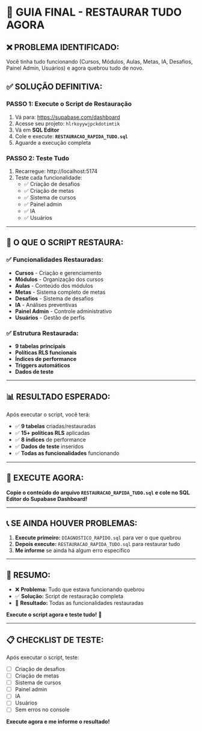 # 🚨 GUIA FINAL - RESTAURAR TUDO AGORA

## ❌ **PROBLEMA IDENTIFICADO:**
Você tinha tudo funcionando (Cursos, Módulos, Aulas, Metas, IA, Desafios, Painel Admin, Usuários) e agora quebrou tudo de novo.

## ✅ **SOLUÇÃO DEFINITIVA:**

### **PASSO 1: Execute o Script de Restauração**
1. Vá para: https://supabase.com/dashboard
2. Acesse seu projeto: `hlrkoyywjpckdotimtik`
3. Vá em **SQL Editor**
4. Cole e execute: **`RESTAURACAO_RAPIDA_TUDO.sql`**
5. Aguarde a execução completa

### **PASSO 2: Teste Tudo**
1. Recarregue: http://localhost:5174
2. Teste cada funcionalidade:
   - ✅ Criação de desafios
   - ✅ Criação de metas
   - ✅ Sistema de cursos
   - ✅ Painel admin
   - ✅ IA
   - ✅ Usuários

---

## 🎯 **O QUE O SCRIPT RESTAURA:**

### **✅ Funcionalidades Restauradas:**
- **Cursos** - Criação e gerenciamento
- **Módulos** - Organização dos cursos
- **Aulas** - Conteúdo dos módulos
- **Metas** - Sistema completo de metas
- **Desafios** - Sistema de desafios
- **IA** - Análises preventivas
- **Painel Admin** - Controle administrativo
- **Usuários** - Gestão de perfis

### **✅ Estrutura Restaurada:**
- **9 tabelas principais**
- **Políticas RLS funcionais**
- **Índices de performance**
- **Triggers automáticos**
- **Dados de teste**

---

## 📊 **RESULTADO ESPERADO:**

Após executar o script, você terá:
- ✅ **9 tabelas** criadas/restauradas
- ✅ **15+ políticas RLS** aplicadas
- ✅ **8 índices** de performance
- ✅ **Dados de teste** inseridos
- ✅ **Todas as funcionalidades** funcionando

---

## 🚀 **EXECUTE AGORA:**

**Copie o conteúdo do arquivo `RESTAURACAO_RAPIDA_TUDO.sql` e cole no SQL Editor do Supabase Dashboard!**

---

## 📞 **SE AINDA HOUVER PROBLEMAS:**

1. **Execute primeiro:** `DIAGNOSTICO_RAPIDO.sql` para ver o que quebrou
2. **Depois execute:** `RESTAURACAO_RAPIDA_TUDO.sql` para restaurar tudo
3. **Me informe** se ainda há algum erro específico

---

## 🎉 **RESUMO:**

- ❌ **Problema:** Tudo que estava funcionando quebrou
- ✅ **Solução:** Script de restauração completa
- 🎯 **Resultado:** Todas as funcionalidades restauradas

**Execute o script agora e teste tudo!** 🚀

---

## 📋 **CHECKLIST DE TESTE:**

Após executar o script, teste:
- [ ] Criação de desafios
- [ ] Criação de metas
- [ ] Sistema de cursos
- [ ] Painel admin
- [ ] IA
- [ ] Usuários
- [ ] Sem erros no console

**Execute agora e me informe o resultado!** 